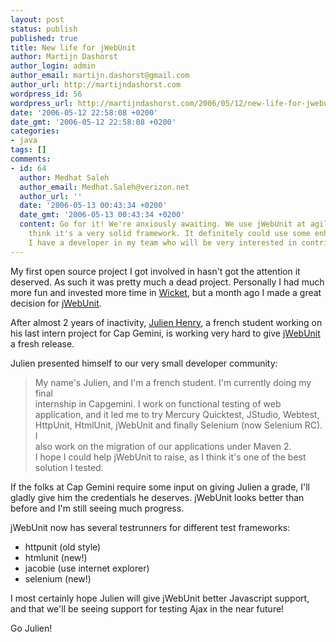 ```yaml
---
layout: post
status: publish
published: true
title: New life for jWebUnit
author: Martijn Dashorst
author_login: admin
author_email: martijn.dashorst@gmail.com
author_url: http://martijndashorst.com
wordpress_id: 56
wordpress_url: http://martijndashorst.com/2006/05/12/new-life-for-jwebunit/
date: '2006-05-12 22:58:08 +0200'
date_gmt: '2006-05-12 22:58:08 +0200'
categories:
- java
tags: []
comments:
- id: 64
  author: Medhat Saleh
  author_email: Medhat.Saleh@verizon.net
  author_url: ''
  date: '2006-05-13 00:43:34 +0200'
  date_gmt: '2006-05-13 00:43:34 +0200'
  content: Go for it! We're anxiously awaiting. We use jWebUnit at agillaire and we
    think it's a very solid framework. It definitely could use some enhancements.
    I have a developer in my team who will be very interested in contributing as well....
---
```

<p>My first open source project I got involved in hasn't got the attention it deserved. As such it was pretty much a dead project. Personally I had much more fun and invested more time in <a href="http://wicketframework.org">Wicket</a>, but a month ago I made a great decision for <a href="http://jwebunit.sourceforge.net">jWebUnit</a>.</p>
<p>
After almost 2 years of inactivity, <a href="http://sourceforge.net/project/admin/userpermedit.php?group_id=61302&amp;user_id=1235926">Julien Henry</a>, a french student working on his last intern project for Cap Gemini, is working very hard to give <a href="http://jwebunit.sf.net">jWebUnit</a> a fresh release.</p>
<p>
Julien presented himself to our very small developer community:</p>
<blockquote><p>
My name's Julien, and I'm a french student. I'm currently doing my final<br />
internship in Capgemini. I work on functional testing of web<br />
application, and it led me to try Mercury Quicktest, JStudio, Webtest,<br />
HttpUnit, HtmlUnit, jWebUnit and finally Selenium (now Selenium RC). I<br />
also work on the migration of our applications under Maven 2.<br />
I hope I could help jWebUnit to raise, as I think it's one of the best<br />
solution I tested.</p></blockquote>
<p>
If the folks at Cap Gemini require some input on giving Julien a grade, I'll gladly give him the credentials he deserves. jWebUnit looks better than before and I'm still seeing much progress.</p>
<p>
jWebUnit now has several testrunners for different test frameworks:</p>
<ul>
<li>httpunit (old style)</li>
<li>htmlunit (new!)</li>
<li>jacobie (use internet explorer)</li>
<li>selenium (new!)</li>
</ul>
<p>
I most certainly hope Julien will give jWebUnit better Javascript support, and that we'll be seeing support for testing Ajax in the near future!</p>
<p>
Go Julien!</p>
